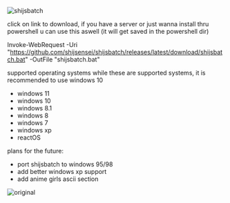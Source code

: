 ![shijsbatch](https://github.com/user-attachments/assets/93a5bbf3-4f8e-47b8-8a41-79c614ff39b5)

click on link to download, if you have a server or just wanna install thru powershell u can use this aswell (it will get saved in the powershell dir)

Invoke-WebRequest -Uri "https://github.com/shijsensei/shijsbatch/releases/latest/download/shijsbatch.bat" -OutFile "shijsbatch.bat"


supported operating systems while these are supported systems, it is recommended to use windows 10

- windows 11
- windows 10
- windows 8.1
- windows 8
- windows 7
- windows xp
- reactOS

plans for the future:
- port shijsbatch to windows 95/98
- add better windows xp support
- add anime girls ascii section

 ![original](https://github.com/user-attachments/assets/ed607000-4dc9-404b-8390-61ef2931e909)
